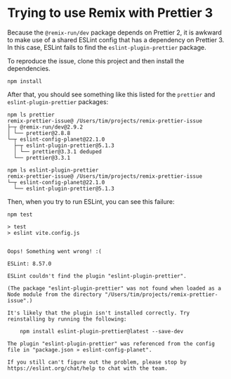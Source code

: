 # Trying to use Remix with Prettier 3

Because the `@remix-run/dev` package depends on Prettier 2, it is awkward to make use of a shared ESLint config that has a dependency on Prettier 3.  In this case, ESLint fails to find the `eslint-plugin-prettier` package.

To reproduce the issue, clone this project and then install the dependencies.

```shell
npm install
```

After that, you should see something like this listed for the `prettier` and `eslint-plugin-prettier` packages:

```shell
npm ls prettier
remix-prettier-issue@ /Users/tim/projects/remix-prettier-issue
├─┬ @remix-run/dev@2.9.2
│ └── prettier@2.8.8
└─┬ eslint-config-planet@22.1.0
  ├─┬ eslint-plugin-prettier@5.1.3
  │ └── prettier@3.3.1 deduped
  └── prettier@3.3.1
```

```shell
npm ls eslint-plugin-prettier
remix-prettier-issue@ /Users/tim/projects/remix-prettier-issue
└─┬ eslint-config-planet@22.1.0
  └── eslint-plugin-prettier@5.1.3
```

Then, when you try to run ESLint, you can see this failure:

```shell
npm test

> test
> eslint vite.config.js


Oops! Something went wrong! :(

ESLint: 8.57.0

ESLint couldn't find the plugin "eslint-plugin-prettier".

(The package "eslint-plugin-prettier" was not found when loaded as a Node module from the directory "/Users/tim/projects/remix-prettier-issue".)

It's likely that the plugin isn't installed correctly. Try reinstalling by running the following:

    npm install eslint-plugin-prettier@latest --save-dev

The plugin "eslint-plugin-prettier" was referenced from the config file in "package.json » eslint-config-planet".

If you still can't figure out the problem, please stop by https://eslint.org/chat/help to chat with the team.
```